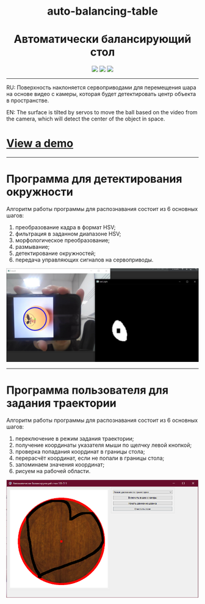 <h1 align="center">auto-balancing-table</h1>
<h1 align="center">Автоматически балансирующий стол</h1>

<p align="center">

<img src="https://badges.frapsoft.com/os/v1/open-source.svg?v=103" >
  
<img src="https://img.shields.io/github/repo-size/BouRHooD/auto-balancing-table" >
  
<img src="https://img.shields.io/github/last-commit/bourhood/auto-balancing-table" >
  
</p>

---

RU: Поверхность наклоняется сервоприводами для перемещения шара на основе видео с камеры, которая будет детектировать центр объекта в пространстве.

EN: The surface is tilted by servos to move the ball based on the video from the camera, which will detect the center of the object in space.

# [View a demo](https://coub.com/view/2j0dqt)

---
<h1 align="left"> Программа для детектирования окружности </h1>
Алгоритм работы программы для распознавания состоит из 6 основных шагов:

1. преобразование кадра в формат HSV;
2. фильтрация в заданном диапазоне HSV;
3. морфологическое преобразование;
4. размывание;
5. детектирование окружностей;
6. передача управляющих сигналов на сервоприводы.

![Иллюстрация к проекту](https://github.com/BouRHooD/auto-balancing-table/raw/main/exemple_img_detected_ball_.jpg)

---
<h1 align="left"> Программа пользователя для задания траектории </h1>
Алгоритм работы программы для распознавания состоит из 6 основных шагов:

1. переключение в режим задания траектории;
2. получение координаты указателя мыши по щелчку левой кнопкой;
3. проверка попадания координат в границы стола;
4. перерасчёт координат, если не попали в границы стола;
5. запоминаем значения координат;
6. рисуем на рабочей области.

![Иллюстрация к проекту](https://github.com/BouRHooD/auto-balancing-table/raw/main/ABT_MainUser.png)

